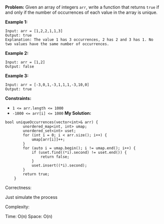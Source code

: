 **Problem:**
Given an array of integers `arr`, write a function that returns `true` if and only if the number of occurrences of each value in the array is unique.

 

**Example 1:**

```
Input: arr = [1,2,2,1,1,3]
Output: true
Explanation: The value 1 has 3 occurrences, 2 has 2 and 3 has 1. No two values have the same number of occurrences.
```

**Example 2:**

```
Input: arr = [1,2]
Output: false
```

**Example 3:**

```
Input: arr = [-3,0,1,-3,1,1,1,-3,10,0]
Output: true
```

 

**Constraints:**

- `1 <= arr.length <= 1000`
- `-1000 <= arr[i] <= 1000`
**My Solution:**
```
bool uniqueOccurrences(vector<int>& arr) {
        unordered_map<int, int> umap;
        unordered_set<int> uset;
        for (int i = 0; i < arr.size(); i++) {
            umap[arr[i]]++;
        }
        for (auto i = umap.begin(); i != umap.end(); i++) {
            if (uset.find((*i).second) != uset.end()) {
                return false;
            }
            uset.insert((*i).second);
        }
        return true;
    }
```
Correctness:

Just simulate the process

Complexity:

Time: O(n)
Space: O(n)